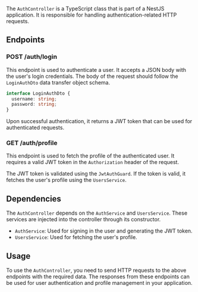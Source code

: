 The `AuthController` is a TypeScript class that is part of a NestJS application. It is responsible for handling authentication-related HTTP requests.

## Endpoints

### POST /auth/login

This endpoint is used to authenticate a user. It accepts a JSON body with the user's login credentials. The body of the request should follow the `LoginAuthDto` data transfer object schema.

```typescript
interface LoginAuthDto {
  username: string;
  password: string;
}
```

Upon successful authentication, it returns a JWT token that can be used for authenticated requests.

### GET /auth/profile

This endpoint is used to fetch the profile of the authenticated user. It requires a valid JWT token in the `Authorization` header of the request.

The JWT token is validated using the `JwtAuthGuard`. If the token is valid, it fetches the user's profile using the `UsersService`.

## Dependencies

The `AuthController` depends on the `AuthService` and `UsersService`. These services are injected into the controller through its constructor.

- `AuthService`: Used for signing in the user and generating the JWT token.
- `UsersService`: Used for fetching the user's profile.

## Usage

To use the `AuthController`, you need to send HTTP requests to the above endpoints with the required data. The responses from these endpoints can be used for user authentication and profile management in your application.
